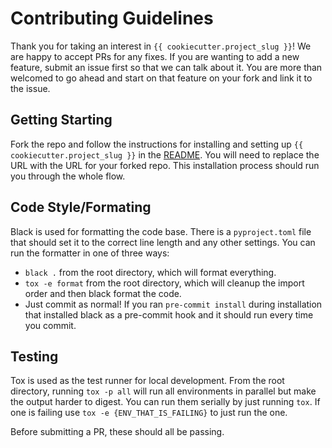 # Contributing Guidelines
Thank you for taking an interest in `{{ cookiecutter.project_slug }}`!  We are happy to accept PRs for any fixes.  If you
are wanting to add a new feature, submit an issue first so that we can talk about it.  You are more
than welcomed to go ahead and start on that feature on your fork and link it to the issue.

## Getting Starting

Fork the repo and follow the instructions for installing and setting up `{{ cookiecutter.project_slug }}` in the [README](README.md).  You will need to replace the URL with the URL for your forked repo.  This installation process should run you through the whole flow.

## Code Style/Formating

Black is used for formatting the code base.  There is a `pyproject.toml` file that should set it to
the correct line length and any other settings.  You can run the formatter in one of three ways:

- `black .` from the root directory, which will format everything.
- `tox -e format` from the root directory, which will cleanup the import order and then
black format the code.
- Just commit as normal!  If you ran `pre-commit install` during installation that installed black as
a pre-commit hook and it should run every time you commit.

## Testing

Tox is used as the test runner for local development.  From the root directory, running `tox -p all`
will run all environments in parallel but make the output harder to digest.  You can run them serially
by just running `tox`.  If one is failing use `tox -e {ENV_THAT_IS_FAILING}` to just run the one.

Before submitting a PR, these should all be passing.
